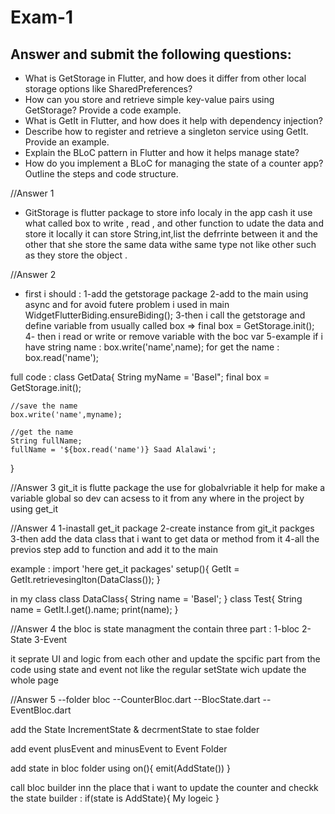 # Exam-1
## Answer and submit the following questions:
- What is GetStorage in Flutter, and how does it differ from other local storage options like SharedPreferences?
- How can you store and retrieve simple key-value pairs using GetStorage? Provide a code example.
- What is GetIt in Flutter, and how does it help with dependency injection?
- Describe how to register and retrieve a singleton service using GetIt. Provide an example.
- Explain the BLoC pattern in Flutter and how it helps manage state?
- How do you implement a BLoC for managing the state of a counter app? Outline the steps and code structure. 

//Answer 1
- GitStorage is flutter package to store info localy in the app cash it use what called box to write , read , and other function to udate the data and store it locally it can store String,int,list the defrrinte between it and the other that she store the same data withe same type not like other such as they store the object .

//Answer 2
- first i should :
1-add the getstorage package
2-add to the main using async and for avoid futere problem i used in main WidgetFlutterBiding.ensureBiding();
3-then i call the getstorage and define variable from usually called box => final box = GetStorage.init();
4- then i read or write or remove variable with the boc var 
5-example if i have string name : box.write('name',name); for get the name : box.read('name');

full code : class GetData{
    String myName = 'Basel";
    final box = GetStorage.init();

    //save the name
    box.write('name',myname);

    //get the name
    String fullName;
    fullName = '${box.read('name')} Saad Alalawi';

}

//Answer 3
git_it is flutte package the use for globalvriable it help for make a variable global so dev can acsess to it from 
any where in the project by using get_it

//Answer 4
1-inastall get_it package
2-create instance from git_it packges
3-then add the data class that i want to get data or method from it 
4-all the previos step add to function and add it to the main

example : 
import 'here get_it packages'
setup(){
    GetIt = GetIt.retrievesinglton<DataClass>(DataClass());
}

in my class 
class DataClass{
    String name = 'Basel';
}
class Test{
String name = GetIt.I.get<DataClass>().name;
print(name);
}

//Answer 4
the bloc is state managment the contain three part :
1-bloc
2-State
3-Event

it seprate UI and logic from each other and update the spcific part 
from the code using state and event not like the regular setState wich
update the whole page

//Answer 5
--folder bloc
      --CounterBloc.dart
      --BlocState.dart
      --EventBloc.dart

add the State IncrementState & decrmentState to stae folder

add event plusEvent and minusEvent to Event Folder

add state in bloc folder using on<AddState>(){
    emit(AddState())
}

call bloc builder inn the place that i want to update the counter and checkk the state
builder : if(state is AddState){
    My logeic
}
